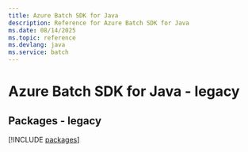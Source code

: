 ```yaml
---
title: Azure Batch SDK for Java
description: Reference for Azure Batch SDK for Java
ms.date: 08/14/2025
ms.topic: reference
ms.devlang: java
ms.service: batch
---
```

# Azure Batch SDK for Java - legacy
## Packages - legacy
[!INCLUDE [packages](batch-index.md)]